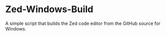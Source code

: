 # Zed-Windows-Build
A simple script that builds the Zed code editor from the GitHub source for Windows.
